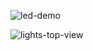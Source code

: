 ![led-demo](https://github.com/jpgtordilla/ArduinoDodgeGame/blob/main/led.gif)

![lights-top-view](https://github.com/user-attachments/assets/18c6298b-096f-4f4b-985e-e372fc602082)

